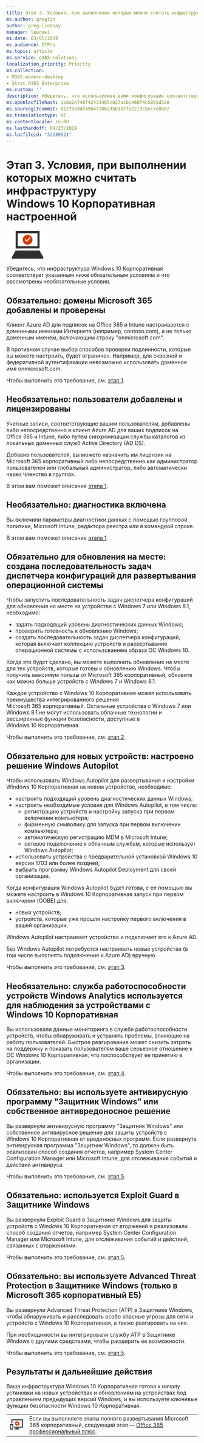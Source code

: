 ```yaml
---
title: Этап 3. Условия, при выполнении которых можно считать инфраструктуру Windows 10 Корпоративная настроенной
ms.author: greglin
author: greg-lindsay
manager: laurawi
ms.date: 03/05/2019
ms.audience: ITPro
ms.topic: article
ms.service: o365-solutions
localization_priority: Priority
ms.collection:
- M365-modern-desktop
- Strat_O365_Enterprise
ms.custom: ''
description: Убедитесь, что используемая вами конфигурация соответствует критериям Microsoft 365 корпоративный для Windows 10 Корпоративная.
ms.openlocfilehash: 1e8a2e748f42431465c027acbc468f4c5891d320
ms.sourcegitcommit: 81273a9df49647286235b187fa2213c5ec7e8b62
ms.translationtype: HT
ms.contentlocale: ru-RU
ms.lasthandoff: 04/23/2019
ms.locfileid: "32289521"
---
```

# <a name="phase-3-windows-10-enterprise-infrastructure-exit-criteria"></a>Этап 3. Условия, при выполнении которых можно считать инфраструктуру Windows 10 Корпоративная настроенной

![](./media/deploy-foundation-infrastructure/win10enterprise_icon-small.png)

Убедитесь, что инфраструктура Windows 10 Корпоративная соответствует указанным ниже обязательным условиям и что рассмотрены необязательные условия.

<a name="crit-windows10-step1"></a>
## <a name="required-your-microsoft-365-domains-are-added-and-verified"></a>Обязательно: домены Microsoft 365 добавлены и проверены

Клиент Azure AD для подписок на Office 365 и Intune настраивается с доменными именами Интернета (например, contoso.com), а не только доменным именем, включающим строку "onmicrosoft.com". 

В противном случае выбор способов проверки подлинности, которые вы можете настроить, будет ограничен. Например, для сквозной и федеративной аутентификации невозможно использовать доменное имя onmicrosoft.com.

Чтобы выполнить это требование, см. [этап 1](windows10-prepare-your-org.md).

## <a name="optional-your-users-are-added-and-licensed"></a>Необязательно: пользователи добавлены и лицензированы

Учетные записи, соответствующие вашим пользователям, добавлены либо непосредственно в клиент Azure AD для ваших подписок на Office 365 и Intune, либо путем синхронизации службы каталогов из локальных доменных служб Active Directory (AD DS).

Добавив пользователей, вы можете назначить им лицензии на Microsoft 365 корпоративный либо непосредственно как администратор пользователей или глобальный администратор, либо автоматически через членство в группах.

В этом вам поможет описание [этапа 1](windows10-prepare-your-org.md).

## <a name="optional-diagnostics-are-enabled"></a>Необязательно: диагностика включена

Вы включили параметры диагностики данных с помощью групповой политики, Microsoft Intune, редактора реестра или в командной строке.

В этом вам поможет описание [этапа 1](windows10-prepare-your-org.md).

<a name="crit-windows10-step2"></a>
## <a name="required-for-in-place-upgrade-created-a-configuration-manager-task-sequence-for-an-operating-system-deployment"></a>Обязательно для обновления на месте: создана последовательность задач диспетчера конфигураций для развертывания операционной системы

Чтобы запустить последовательность задач диспетчера конфигураций для обновления на месте на устройстве с Windows 7 или Windows 8.1, необходимо:

- задать подходящий уровень диагностических данных Windows;
- проверить готовность к обновлению Windows;
- создать последовательность задач диспетчера конфигураций, которая включает коллекцию устройств и развертывание операционной системы с использованием образа ОС Windows 10.

Когда это будет сделано, вы можете выполнить обновление на месте для тех устройств, которые готовы к обновлению Windows. Чтобы получить максимум пользы от Microsoft 365 корпоративный, обновите как можно больше устройств с Windows 7 и Windows 8.1. 

Каждое устройство с Windows 10 Корпоративная может использовать преимущества интегрированного решения Microsoft 365 корпоративный. Остальные устройства с Windows 7 или Windows 8.1 не могут использовать облачные технологии и расширенные функции безопасности, доступные в Windows 10 Корпоративная.

Чтобы выполнить это требование, см. [этап 2](windows10-deploy-inplaceupgrade.md).

<a name="crit-windows10-step3"></a>
## <a name="required-for-new-devices-configured-windows-autopilot"></a>Обязательно для новых устройств: настроено решение Windows Autopilot

Чтобы использовать Windows Autopilot для развертывания и настройки Windows 10 Корпоративная на новом устройстве, необходимо:

- настроить подходящий уровень диагностических данных Windows;
- настроить необходимые условия для Windows Autopilot, в том числе:
   - регистрацию устройств и настройку запуска при первом включении компьютера;
   - фирменную символику для запуска при первом включении компьютера;
   - автоматическую регистрацию MDM в Microsoft Intune;
   - сетевое подключение к облачным службам, которые использует Windows Autopilot;
- использовать устройства с предварительной установкой Windows 10 версии 1703 или более поздней;
- выбрать программу Windows Autopilot Deployment для своей организации.

Когда конфигурация Windows Autopilot будет готова, с ее помощью вы можете настроить в Windows 10 Корпоративная запуск при первом включении (OOBE) для:

- новых устройств;
- устройств, которые уже прошли настройку первого включения в вашей организации. 

Windows Autopilot настраивает устройство и подключает его к Azure AD.

Без Windows Autopilot потребуется настраивать новые устройства (в том числе выполнять подключение к Azure AD) вручную.

Чтобы выполнить это требование, см. [этап 3](windows10-deploy-autopilot.md).

<a name="crit-windows10-step4"></a>
## <a name="optional-you-are-using-windows-analytics-device-health-to-monitor-your-windows-10-enterprise-based-devices"></a>Необязательно: служба работоспособности устройств Windows Analytics используется для наблюдения за устройствами с Windows 10 Корпоративная

Вы использовали данные мониторинга в службе работоспособности устройств, чтобы обнаруживать и устранять проблемы, влияющие на работу пользователей. Быстрое реагирование может снизить затраты на поддержку и показать пользователям ваше серьезное отношение к ОС Windows 10 Корпоративная, что поспособствует ее принятию в организации. 

Чтобы выполнить это требование, см. [этап 4](windows10-enable-windows-analytics.md).

<a name="crit-windows10-step5a"></a>
## <a name="required-you-are-using-windows-defender-antivirus-or-your-own-antimalware-solution"></a>Обязательно: вы используете антивирусную программу "Защитник Windows" или собственное антивредоносное решение

Вы развернули антивирусную программу "Защитник Windows" или собственное антивирусное решение для защиты устройств с Windows 10 Корпоративная от вредоносных программ. Если развернута антивирусная программа "Защитник Windows", то должен быть реализован способ создания отчетов, например System Center Configuration Manager или Microsoft Intune, для отслеживания событий и действий антивируса.

Чтобы выполнить это требование, см. [этап 5](windows10-enable-security-features.md#windows10-sec-av).

<a name="crit-windows10-step5b"></a>
## <a name="required-you-are-using-windows-defender-exploit-guard"></a>Обязательно: используется Exploit Guard в Защитнике Windows

Вы развернули Exploit Guard в Защитнике Windows для защиты устройств с Windows 10 Корпоративная от вторжений и реализовали способ создания отчетов, например System Center Configuration Manager или Microsoft Intune, для отслеживания событий и действий, связанных с вторжениями.

Чтобы выполнить это требование, см. [этап 5](windows10-enable-security-features.md#windows10-sec-eg).

<a name="crit-windows10-step5c"></a>
## <a name="required-you-are-using-windows-defender-advanced-threat-protection-microsoft-365-enterprise-e5-only"></a>Обязательно: вы используете Advanced Threat Protection в Защитнике Windows (только в Microsoft 365 корпоративный E5)

Вы развернули Advanced Threat Protection (ATP) в Защитнике Windows, чтобы обнаруживать и расследовать особо опасные угрозы для сети и устройств с Windows 10 Корпоративная, а также реагировать на них. 

При необходимости вы интегрировали службу ATP в Защитнике Windows с другими средствами, чтобы расширить ее возможности.

Чтобы выполнить это требование, см. [этап 5](windows10-enable-security-features.md#windows10-sec-atp).

## <a name="results-and-next-steps"></a>Результаты и дальнейшие действия

Ваша инфраструктура Windows 10 Корпоративная готова к началу установки на новых устройствах и обновлениям на устройствах под управлением предыдущих версий Windows, и вы используете ключевые функции безопасности Windows 10 Корпоративная.

|||
|:-------|:-----|
|![](./media/deploy-foundation-infrastructure/O365proplus_icon-small.png)| Если вы выполняете этапы полного развертывания Microsoft 365 корпоративный, следующий этап — [Office 365 профессиональный плюс](office365proplus-infrastructure.md). |
